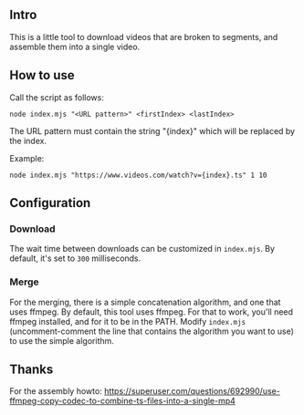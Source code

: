 ## Intro

This is a little tool to download videos that are broken to segments, and assemble them into a single video.

## How to use

Call the script as follows:

`node index.mjs "<URL pattern>" <firstIndex> <lastIndex>`

The URL pattern must contain the string "{index}" which will be replaced by the index.

Example:
```
node index.mjs "https://www.videos.com/watch?v={index}.ts" 1 10
```

## Configuration

### Download

The wait time between downloads can be customized in `index.mjs`. By default, it's set to `300` milliseconds.

### Merge

For the merging, there is a simple concatenation algorithm, and one that uses ffmpeg.
By default, this tool uses ffmpeg.
For that to work, you'll need ffmpeg installed, and for it to be in the PATH.
Modify `index.mjs` (uncomment-comment the line that contains the algorithm you want to use) to use the simple algorithm.

## Thanks
For the assembly howto: https://superuser.com/questions/692990/use-ffmpeg-copy-codec-to-combine-ts-files-into-a-single-mp4